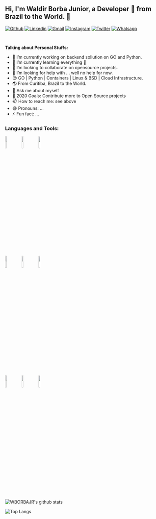 <!-- Your title -->
## Hi, I'm Waldir Borba Junior, a Developer 🚀 from Brazil to the World. 👋

<!--
**wborbajr/wborbajr** is a ✨ _special_ ✨ repository because its `README.md` (this file) appears on your GitHub profile.
-->

[![Github](https://img.shields.io/badge/-Github-000?style=flat&logo=Github&logoColor=white)](https://github.com/wborbajr)
[![Linkedin](https://img.shields.io/badge/-LinkedIn-blue?style=flat&logo=Linkedin&logoColor=white)](https://linkedin.com/in/wborbajr/)
[![Gmail](https://img.shields.io/badge/-Gmail-c14438?style=flat&logo=Gmail&logoColor=white)](mailto:wborbajr@gmail.com)
[![Instagram](https://img.shields.io/badge/-Instagram-c13584?style=flat&labelColor=c13584&logo=instagram&logoColor=white)](https://www.instagram.com/waldirborbajr/)
[![Twitter](https://img.shields.io/badge/-Twitter-1ca0f1?style=flat-square&labelColor=1ca0f1&logo=twitter&logoColor=white&link=https://twitter.com/waldirborbajr)](https://twitter.com/waldirborbajr)
[![Whatsapp](https://img.shields.io/badge/-Whatsapp-4CA143?style=flat-square&labelColor=4CA143&logo=whatsapp&logoColor=white&link=https://api.whatsapp.com/send?phone=5541991853938)](https://api.whatsapp.com/send?phone=5541991853938)

&nbsp;

<!-- Talking about you -->
**Talking about Personal Stuffs:**

- 🔭 I’m currently working on backend sollution on GO and Python.
- 🌱 I’m currently learning everything 🤣
- 👯 I’m looking to collaborate on opensource projects.
- 🤔 I’m looking for help with ... well no help for now.
- 😍 GO | Python | Containers | Linux & BSD | Cloud Infrastructure.
- 🌎 From Curitiba, Brazil to the World.
- 💬 Ask me about myself 
- 🥅 2020 Goals: Contribute more to Open Source projects
- 📫 How to reach me: see above
- 😄 Pronouns: ...
- ⚡ Fun fact: ...

### Languages and Tools:

<p>
  <code><img width="10%" src="https://www.vectorlogo.zone/logos/golang/golang-ar21.svg"></code>
  <code><img width="10%" src="https://www.vectorlogo.zone/logos/python/python-ar21.svg"></code>
  <code><img width="10%" src="https://www.vectorlogo.zone/logos/nodejs/nodejs-ar21.svg"></code>
  <br />
  <code><img width="10%" src="https://www.vectorlogo.zone/logos/mysql/mysql-ar21.svg"></code>
  <code><img width="10%" src="https://www.vectorlogo.zone/logos/mongodb/mongodb-ar21.svg"></code>
  <code><img width="10%" src="https://www.vectorlogo.zone/logos/postgresql/postgresql-ar21.svg"></code>
  <br />
  <code><img width="10%" src="https://www.vectorlogo.zone/logos/git-scm/git-scm-ar21.svg"></code>
  <code><img width="10%" src="https://www.vectorlogo.zone/logos/yaml/yaml-ar21.svg"></code>
  <code><img width="10%" src="https://www.vectorlogo.zone/logos/gnu_bash/gnu_bash-ar21.svg"></code>

</p>

![WBORBAJR's github stats](https://github-readme-stats.vercel.app/api?username=wborbajr&show_icons=true&hide_border=false&theme=dracula)

![Top Langs](https://github-readme-stats.vercel.app/api/top-langs/?username=wborbajr)
